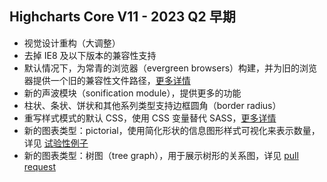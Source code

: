 ## Highcharts Core V11 - 2023 Q2 早期

* 视觉设计重构（大调整）
* 去掉 IE8 及以下版本的兼容性支持
* 默认情况下，为常青的浏览器（evergreen browsers）构建，并为旧的浏览器提供一个旧的兼容性文件路径，[更多详情](https://github.com/highcharts/highcharts/issues/18070)
* 新的声波模块（sonification module），提供更多的功能
* 柱状、条状、饼状和其他系列类型支持边框圆角（border radius）
* 重写样式模式的默认 CSS，使用 CSS 变量替代 SASS，[更多详情](https://github.com/highcharts/highcharts/pull/18115)
* 新的图表类型：pictorial，使用简化形状的信息图形样式可视化来表示数量，详见 [试验性例子](https://jshare.com.cn/github/highcharts/highcharts/tree/master/samples/highcharts/studies/pictorial/)
* 新的图表类型：树图（tree graph），用于展示树形的关系图，详见 [pull request](https://github.com/highcharts/highcharts/pull/16805)